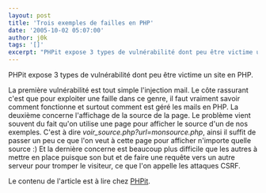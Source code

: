 ```yaml
---
layout: post
title: 'Trois exemples de failles en PHP'
date: '2005-10-02 05:07:00'
author: j0k
tags: '[]'
excerpt: "PHPit expose 3 types de vulnérabilité dont peu être victime un site en PHP.     \nLa première vulnérabilité est tout simple l'injection mail. Le côte rassurant c'est que pour exploiter une faille dans ce genre, il faut vraiment savoir comment fonctionne et surtout comment est géré les mails en PHP.   La deuxième concerne l'affichage de la source de la page.      …"
---
```


PHPit expose 3 types de vulnérabilité dont peu être victime un site en PHP.

La première vulnérabilité est tout simple l'injection mail. Le côte rassurant c'est que pour exploiter une faille dans ce genre, il faut vraiment savoir comment fonctionne et surtout comment est géré les mails en PHP.   La deuxième concerne l'affichage de la source de la page. Le problème vient souvent du fait qu'on utilise une page pour afficher le source d'un de nos exemples. C'est à dire *voir_source.php?url=monsource.php*, ainsi il suffit de passer un peu ce que l'on veut à cette page pour afficher n'importe quelle source :)   Et la dernière concerne est beaucoup plus difficile que les autres à mettre en place puisque son but et de faire une requête vers un autre serveur pour tromper le visiteur, ce que l'on appelle les attaques CSRF.

Le contenu de l'article est à lire chez [PHPit](http://www.phpit.net/article/php-security-3-example-exploits/).
